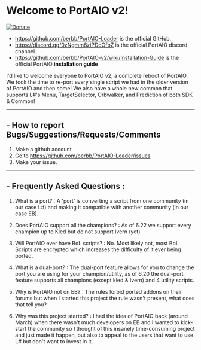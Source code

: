 # Welcome to PortAIO v2!

[![Donate](https://img.shields.io/badge/Donate-PayPal-green.svg)](https://www.paypal.com/cgi-bin/webscr?cmd=_s-xclick&hosted_button_id=DZSQBFWWV9WEN)

- https://github.com/berbb/PortAIO-Loader is the official GitHub.
- https://discord.gg/0zNgmm6ziPDoOfbZ is the official PortAIO discord channel.
- https://github.com/berbb/PortAIO-v2/wiki/Installation-Guide is the official PortAIO **installation guide**

I'd like to welcome everyone to PortAIO v2, a complete reboot of PortAIO. We took the time to re-port every single script we had in the older version of PortAIO and then some! We also have a whole new common that supports L#'s Menu, TargetSelector, Orbwalker, and Prediction of both SDK & Common!

---

## - How to report Bugs/Suggestions/Requests/Comments
1. Make a github account
2. Go to https://github.com/berbb/PortAIO-Loader/issues
3. Make your issue.

---

## - Frequently Asked Questions :
1. What is a port? : A 'port' is converting a script from one community (in our case L#) and making it compatible with another community (in our case EB).

2. Does PortAIO support all the champions? : As of 6.22 we support every champion up to Kled but do not support Ivern (yet).

3. Will PortAIO ever have BoL scripts? : No. Most likely not, most BoL Scripts are encrypted which increases the difficulty of it ever being ported.

4. What is a dual-port? : The dual-port feature allows for you to change the port you are using for your champion/utility, as of 6.20 the dual-port feature supports all champions (except kled & Ivern) and 4 utility scripts.

5. Why is PortAIO not on EB? : The rules forbid ported addons on their forums but when I started this project the rule wasn't present, what does that tell you?

6. Why was this project started? : I had the idea of PortAIO back (around March) when there wasn't much developers on EB and I wanted to kick-start the community so I thought of this insanely time-consuming project and just made it happen, but also to appeal to the users that want to use L# but don't want to invest in it.
